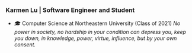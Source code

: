 ### Karmen Lu | Software Engineer and Student
- 🎓 Computer Science at Northeastern University (Class of 2021)
*No power in society, no hardship in your condition can depress you, keep you down, in knowledge, power, virtue, influence, but by your own consent.*
